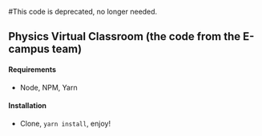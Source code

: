 #This code is deprecated, no longer needed.

## Physics Virtual Classroom (the code from the E-campus team)

#### Requirements
- Node, NPM, Yarn

#### Installation
- Clone, `yarn install`, enjoy!
